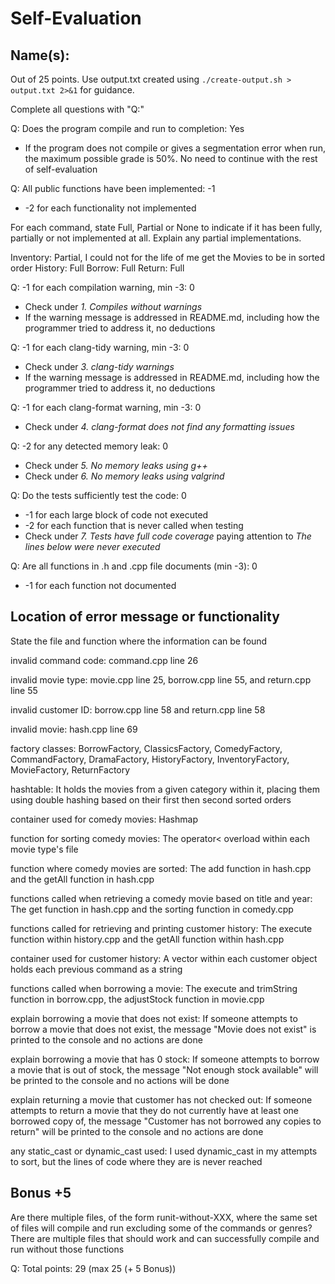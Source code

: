# Self-Evaluation

## Name(s): 

Out of 25 points. Use output.txt created using 
`./create-output.sh > output.txt 2>&1` for guidance.

Complete all questions with "Q:"

Q: Does the program compile and run to completion: Yes

- If the program does not compile or gives a segmentation error when run, 
the maximum possible grade is 50%. No need to continue with the rest of self-evaluation

Q: All public functions have been implemented: -1

- -2 for each functionality not implemented

For each command, state Full, Partial or None to indicate 
if it has been fully, partially or not implemented at all.
Explain any partial implementations.

Inventory: Partial, I could not for the life of me get the Movies to be in sorted order
History: Full
Borrow: Full
Return: Full


Q: -1 for each compilation warning, min -3: 0

- Check under *1. Compiles without warnings*
- If the warning message is addressed in README.md, including how the programmer tried to address it, no deductions

Q: -1 for each clang-tidy warning, min -3: 0

- Check under *3. clang-tidy warnings*
- If the warning message is addressed in README.md, including how the programmer tried to address it, no deductions

Q: -1 for each clang-format warning, min -3: 0

- Check under *4. clang-format does not find any formatting issues*


Q: -2 for any detected memory leak: 0

- Check under *5. No memory leaks using g++*
- Check under *6. No memory leaks using valgrind*

Q: Do the tests sufficiently test the code: 0

- -1 for each large block of code not executed
- -2 for each function that is never called when testing
- Check under *7. Tests have full code coverage* paying attention to *The lines below were never executed*

Q: Are all functions in .h and .cpp file documents (min -3): 0

- -1 for each function not documented

## Location of error message or functionality

State the file and function where the information can be found

invalid command code: command.cpp line 26

invalid movie type: movie.cpp line 25, borrow.cpp line 55, and return.cpp line 55

invalid customer ID: borrow.cpp line 58 and return.cpp line 58
 
invalid movie: hash.cpp line 69

factory classes: BorrowFactory, ClassicsFactory, ComedyFactory, CommandFactory, DramaFactory, HistoryFactory, InventoryFactory, MovieFactory, ReturnFactory

hashtable: It holds the movies from a given category within it, placing them using double hashing based on their first then second sorted orders

container used for comedy movies: Hashmap

function for sorting comedy movies: The operator< overload within each movie type's file

function where comedy movies are sorted: The add function in hash.cpp and the getAll function in hash.cpp

functions called when retrieving a comedy movie based on title and year: The get function in hash.cpp and the sorting function in comedy.cpp

functions called for retrieving and printing customer history: The execute function within history.cpp and the getAll function within hash.cpp

container used for customer history: A vector within each customer object holds each previous command as a string

functions called when borrowing a movie: The execute and trimString function in borrow.cpp, the adjustStock function in movie.cpp

explain borrowing a movie that does not exist: If someone attempts to borrow a movie that does not exist, the message "Movie does not exist" is printed to the console and no actions are done

explain borrowing a movie that has 0 stock: If someone attempts to borrow a movie that is out of stock, the message "Not enough stock available" will be printed to the console and no actions will be done

explain returning a movie that customer has not checked out: If someone attempts to return a movie that they do not currently have at least one borrowed copy of, the message "Customer has not borrowed any copies to return" will be printed to the console and no actions are done

any static_cast or dynamic_cast used: I used dynamic_cast in my attempts to sort, but the lines of code where they are is never reached

## Bonus +5

Are there multiple files, of the form runit-without-XXX, where the same set of files will compile and run excluding some of the commands or genres? There are multiple files that should work and can successfully compile and run without those functions




Q: Total points: 29 (max 25 (+ 5 Bonus))